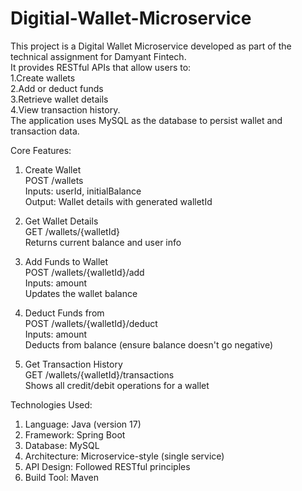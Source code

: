 # Digitial-Wallet-Microservice
This project is a Digital Wallet Microservice developed as part of the technical assignment for Damyant Fintech.  
It provides RESTful APIs that allow users to:        
1.Create wallets  
2.Add or deduct funds  
3.Retrieve wallet details  
4.View transaction history.  
The application uses MySQL as the database to persist wallet and transaction data.

Core Features:
1. Create Wallet             
   POST /wallets                     
           Inputs: userId, initialBalance                              
           Output: Wallet details with generated walletId                      
   
2. Get Wallet Details                    
   GET /wallets/{walletId}                              
             Returns current balance and user info                        
   
3. Add Funds to Wallet                                    
   POST /wallets/{walletId}/add                                             
             Inputs: amount                                          
              Updates the wallet balance                                       

4. Deduct Funds from                                                   
   POST /wallets/{walletId}/deduct                                         
            Inputs: amount                                   
            Deducts from balance (ensure balance doesn't go negative)                                 
   
5. Get Transaction History                                                 
   GET /wallets/{walletId}/transactions                                               
        Shows all credit/debit operations for a wallet                                                     


Technologies Used:                                            
1. Language: Java (version 17)                                               
2. Framework: Spring Boot                                              
3. Database: MySQL                                                                  
4. Architecture: Microservice-style (single service)                                             
5. API Design: Followed RESTful principles
6. Build Tool: Maven                                                           
